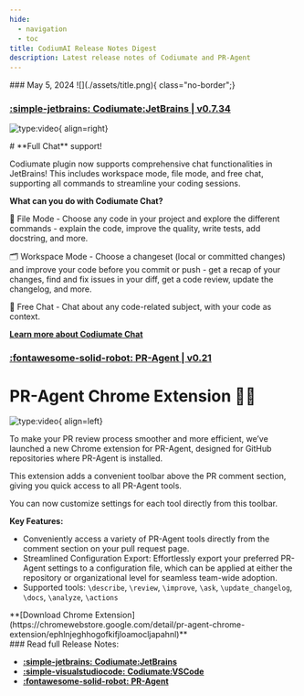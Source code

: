 ```yaml
---
hide:
  - navigation
  - toc
title: CodiumAI Release Notes Digest
description: Latest release notes of Codiumate and PR-Agent
---
```

<div class="content" markdown>
<div class="bg-clear" markdown>
<div markdown class="centered">
### May 5, 2024
![](./assets/title.png){ class="no-border";}
</div>
</div>

<!-- JB -->

<div markdown class="bg-jb">
<h3 markdown class="top-left">

**[<b class="white">:simple-jetbrains:</b> Codiumate<b class="green">:</b>JetBrains | v0.7.34](./versions/latest/jetbrains.md)**
</h3>

![type:video](https://www.youtube.com/embed/EjrgjBOLPGc?si=6ls9f4MMLuOKcayn){ align=right}


<div class="centered" markdown>
# **Full Chat** support!
</div>

<div class="left-padding" markdown>

Codiumate plugin now supports comprehensive chat functionalities in JetBrains! This includes workspace mode, file mode, and free chat, supporting all commands to streamline your coding sessions.

**What can you do with Codiumate Chat?**

📄 File Mode - Choose any code in your project and explore the different commands - explain the code, improve the quality, write tests, add docstring, and more.

🗂️ Workspace Mode - Choose a changeset (local or committed changes) and improve your code before you commit or push - get a recap of your changes, find and fix issues in your diff, get a code review, update the changelog, and more.

💬 Free Chat - Chat about any code-related subject, with your code as context.


**[Learn more about Codiumate Chat](https://codiumate-docs.codium.ai/chat/)**

</div>
</div>

<!-- PR-Agent -->

<div markdown class="bg-vscode">

<h3 markdown class="top-left">

**[<b class="white">:fontawesome-solid-robot:</b> PR<b class="green">-</b>Agent | v0.21](./versions/latest/pr-agent.md)**
</h3>

<div markdown class="centered">

# PR-Agent **Chrome Extension** 🕵️‍♂️


![type:video](https://www.youtube.com/embed/gT5tli7X4H4?si=OLuud-51eoboJN1T){ align=left}


<div class="left-padding" markdown>

To make your PR review process smoother and more efficient, we’ve launched a new Chrome extension for PR-Agent, designed for GitHub repositories where PR-Agent is installed. 

This extension adds a convenient toolbar above the PR comment section, giving you quick access to all PR-Agent tools. 

You can now customize settings for each tool directly from this toolbar.

**Key Features:**

- Conveniently access a variety of PR-Agent tools directly from the comment section on your pull request page.
- Streamlined Configuration Export: Effortlessly export your preferred PR-Agent settings to a configuration file, which can be applied at either the repository or organizational level for seamless team-wide adoption.
- Supported tools: `\describe`, `\review`, `\improve`, `\ask`, `\update_changelog`, `\docs`, `\analyze`, `\actions`


<div markdown class="centered">
**[Download Chrome Extension](https://chromewebstore.google.com/detail/pr-agent-chrome-extension/ephlnjeghhogofkifjloamocljapahnl)**
</div>

</div>
</div>
</div>

<!-- VSCODE -->

<!-- <div markdown class="bg-jb">
<h3 markdown class="top-left">

**[<b class="white">:simple-visualstudiocode:</b> Codiumate<b class="green">:</b>VSCode | v0.8.3][def]**

</h3>

<div class="centered" markdown>
# Chat Just Got Smarter with **Image Integration**
</div>

<div class="left-padding" markdown>


</div>
</div> -->


<!-- FOOTER -->

<div class="centered" markdown>
### Read full Release Notes:


<div class="grid cards" markdown>

- [<b class="white">:simple-jetbrains:</b> **<b class="green">Codiumate<b class="purple">:</b>JetBrains**</b>](./versions/latest/jetbrains.md)
- [<b class="white">:simple-visualstudiocode:</b> **<b class="green">Codiumate<b class="purple">:</b>VSCode**</b> ][def]
- [<b class="white">:fontawesome-solid-robot:</b> **<b class="green">PR<b class="purple">-</b>Agent**</b> ](./versions/latest/pr-agent.md)


</div>
</div>
</div>


[def]: ./versions/latest/vscode.md